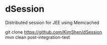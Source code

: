 dSession
========

Distributed session for JEE using Memcached

git clone https://github.com/KimShen/dSession  
mvn clean post-integration-test  
